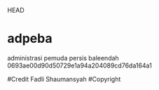 HEAD

# adpeba

administrasi pemuda persis baleendah
0693ae00d90d50729e1a94a204089cd76da164a1

#Credit Fadli Shaumansyah
#Copyright
